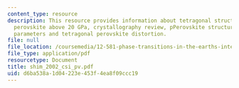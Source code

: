 ```yaml
---
content_type: resource
description: This resource provides information about tetragonal structure of CaSiO3
  perovskite above 20 GPa, crystallography review, pPerovskite structure, unit cell
  parameters and tetragonal perovskite distortion.
file: null
file_location: /coursemedia/12-581-phase-transitions-in-the-earths-interior-spring-2005/d6ba538a1d04223e453f4ea8f09ccc19_shim_2002_csi_pv.pdf
file_type: application/pdf
resourcetype: Document
title: shim_2002_csi_pv.pdf
uid: d6ba538a-1d04-223e-453f-4ea8f09ccc19
---
```

